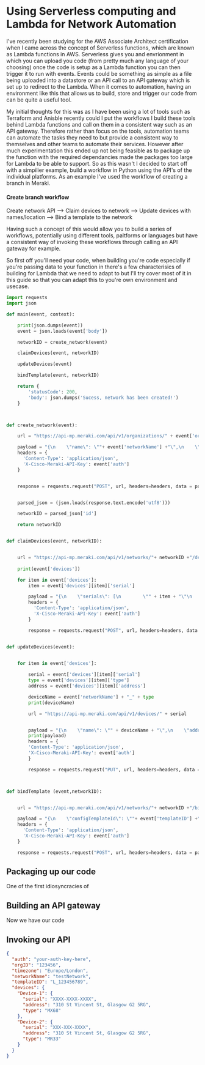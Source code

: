 # Using Serverless computing and Lambda for Network Automation

I've recently been studying for the AWS Associate Architect certification when I came across the concept of Serverless functions, which are known as Lambda functions in AWS. Serverless gives you and envrionment in which you can upload you code (from pretty much any language of your choosing) once the code is setup as a Lambda function you can then trigger it to run with events. Events could be something as simple as a file being uploaded into a datastore or an API call to an API gateway which is set up to redirect to the Lambda. When it comes to automation, having an environment like this that allows us to build, store and trigger our code from can be quite a useful tool.

My initial thoughts for this was as I have been using a lot of tools such as Terraform and Anisble recently could I put the workflows I build these tools behind Lambda functions and call on them in a consistent way such as an API gateway. Therefore rather than focus on the tools, automation teams can automate the tasks they need to but provide a consistent way to themselves and other teams to automate their services. However after much experimentation this ended up not being feasible as to package up the function with the required dependancies made the packages too large for Lambda to be able to support. So as this wasn't I decided to start off with a simpilier example, build a workflow in Python using the API's of the individual platforms. As an example I've used the workflow of creating a branch in Meraki.

#### Create branch workflow

Create network API --> Claim devices to network --> Update devices with names/location --> Bind a template to the network

Having such a concept of this would allow you to build a series of workflows, potentially using different tools, paltforms or languages but have a consistent way of invoking these workflows through calling an API gateway for example.

So first off you'll need your code, when building you're code especially if you're passing data to your function in there's a few characterisics of building for Lambda that we need to adapt to but I'll try cover most of it in this guide so that you can adapt this to you're own environment and usecase. 

```python
import requests
import json

def main(event, context):

    print(json.dumps(event))
    event = json.loads(event['body'])

    networkID = create_network(event)

    claimDevices(event, networkID)

    updateDevices(event)

    bindTemplate(event, networkID)

    return {
        'statusCode': 200,
        'body': json.dumps('Sucess, network has been created!')
    }



def create_network(event):

    url = "https://api-mp.meraki.com/api/v1/organizations/" + event['orgID'] +"/networks"

    payload = "{\n    \"name\": \""+ event['networkName'] +"\",\n    \"productTypes\": [\n        \"appliance\",\n        \"switch\",\n        \"wireless\"\n    ],\n    \"timeZone\": \"" +event['timezone']+ "\"\n}"
    headers = {
      'Content-Type': 'application/json',
      'X-Cisco-Meraki-API-Key': event['auth']
    }


    response = requests.request("POST", url, headers=headers, data = payload)


    parsed_json = (json.loads(response.text.encode('utf8')))

    networkID = parsed_json['id']

    return networkID


def claimDevices(event, networkID):


    url = "https://api-mp.meraki.com/api/v1/networks/"+ networkID +"/devices/claim"
    
    print(event['devices'])

    for item in event['devices']:
        item = event['devices'][item]['serial']

        payload = "{\n    \"serials\": [\n        \"" + item + "\"\n    ]\n}"
        headers = {
          'Content-Type': 'application/json',
          'X-Cisco-Meraki-API-Key': event['auth']
        }

        response = requests.request("POST", url, headers=headers, data = payload)


def updateDevices(event):


    for item in event['devices']:
        
        serial = event['devices'][item]['serial']
        type = event['devices'][item]['type']
        address = event['devices'][item]['address']

        deviceName = event['networkName'] + "_" + type
        print(deviceName)

        url = "https://api-mp.meraki.com/api/v1/devices/" + serial


        payload = "{\n    \"name\": \"" + deviceName + "\",\n    \"address\": \"" + address +"\",\n    \"moveMapMarker\": \"True\"\n}"
        print(payload)
        headers = {
        'Content-Type': 'application/json',
        'X-Cisco-Meraki-API-Key': event['auth']
        }

        response = requests.request("PUT", url, headers=headers, data = payload)



def bindTemplate (event,networkID):


    url = "https://api-mp.meraki.com/api/v1/networks/"+ networkID +"/bind"

    payload = "{\n    \"configTemplateId\": \""+ event['templateID'] +"\",\n    \"autoBind\": \"False\"\n}"
    headers = {
      'Content-Type': 'application/json',
      'X-Cisco-Meraki-API-Key': event['auth']
    }

    response = requests.request("POST", url, headers=headers, data = payload)
```

## Packaging up our code

One of the first idiosyncracies of 

## Building an API gateway

Now we have our code 

## Invoking our API

```json
{
  "auth": "your-auth-key-here",
  "orgID": "123456",
  "timezone": "Europe/London",
  "networkName": "testNetwork",
  "templateID": "L_123456789",
  "devices": {
    "Device-1": {
      "serial": "XXXX-XXXX-XXXX",
      "address": "310 St Vincent St, Glasgow G2 5RG",
      "type": "MX68"
    },
    "Device-2": {
      "serial": "XXX-XXX-XXXX",
      "address": "310 St Vincent St, Glasgow G2 5RG",
      "type": "MR33"
    }
  }
}
```
